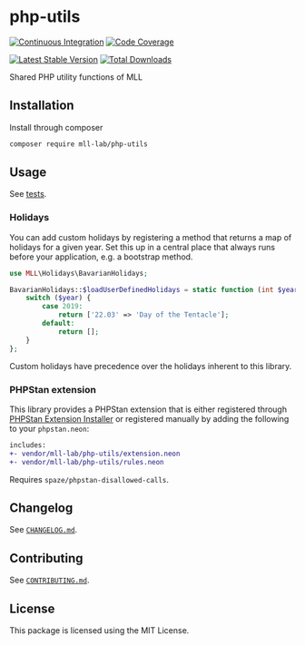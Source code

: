 # php-utils

[![Continuous Integration](https://github.com/mll-lab/php-utils/workflows/Continuous%20Integration/badge.svg)](https://github.com/mll-lab/php-utils/actions)
[![Code Coverage](https://codecov.io/gh/mll-lab/php-utils/branch/master/graph/badge.svg)](https://codecov.io/gh/mll-lab/php-utils)

[![Latest Stable Version](https://poser.pugx.org/mll-lab/php-utils/v/stable)](https://packagist.org/packages/mll-lab/php-utils)
[![Total Downloads](https://poser.pugx.org/mll-lab/php-utils/downloads)](https://packagist.org/packages/mll-lab/php-utils)

Shared PHP utility functions of MLL

## Installation

Install through composer

```sh
composer require mll-lab/php-utils
```

## Usage

See [tests](tests).

### Holidays

You can add custom holidays by registering a method that returns a map of holidays for a given year.
Set this up in a central place that always runs before your application, e.g. a bootstrap method.

```php
use MLL\Holidays\BavarianHolidays;

BavarianHolidays::$loadUserDefinedHolidays = static function (int $year): array {
    switch ($year) {
        case 2019:
            return ['22.03' => 'Day of the Tentacle'];
        default:
            return [];
    }
};
```

Custom holidays have precedence over the holidays inherent to this library.

### PHPStan extension

This library provides a PHPStan extension that is either registered through [PHPStan Extension Installer](https://github.com/phpstan/extension-installer)
or registered manually by adding the following to your `phpstan.neon`:

```diff
includes:
+- vendor/mll-lab/php-utils/extension.neon
+- vendor/mll-lab/php-utils/rules.neon
```

Requires `spaze/phpstan-disallowed-calls`.

## Changelog

See [`CHANGELOG.md`](CHANGELOG.md).

## Contributing

See [`CONTRIBUTING.md`](.github/CONTRIBUTING.md).

## License

This package is licensed using the MIT License.
